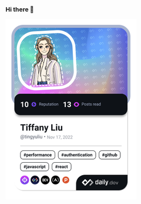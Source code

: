 ### Hi there 👋

<a href="https://app.daily.dev/tingyuliu"><img src="./devcard.png" width="356" alt="Tiffany's Dev Card"/></a>
<!--
**tinyuliu/tinyuliu** is a ✨ _special_ ✨ repository because its `README.md` (this file) appears on your GitHub profile.

Here are some ideas to get you started:

- 🔭 I’m currently working on ...
- 🌱 I’m currently learning ...
- 👯 I’m looking to collaborate on ...
- 🤔 I’m looking for help with ...
- 💬 Ask me about ...
- 📫 How to reach me: ...
- 😄 Pronouns: ...
- ⚡ Fun fact: ...
-->
